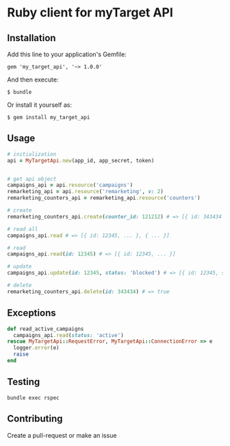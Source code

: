 # Ruby client for myTarget API

## Installation

Add this line to your application's Gemfile:

```
gem 'my_target_api', '~> 1.0.0'
```

And then execute:

```
$ bundle
```

Or install it yourself as:

```
$ gem install my_target_api
```

## Usage

```ruby
# initialization
api = MyTargetApi.new(app_id, app_secret, token)


# get api object
campaigns_api = api.resource('campaigns')
remarketing_api = api.resource('remarketing', v: 2)
remarketing_counters_api = remarketing_api.resource('counters')

# create
remarketing_counters_api.create(counter_id: 121212) # => [{ id: 343434 }]

# read all
campaigns_api.read # => [{ id: 12345, ... }, { ... }]

# read
campaigns_api.read(id: 12345) # => [{ id: 12345, ... }]

# update
campaigns_api.update(id: 12345, status: 'blocked') # => [{ id: 12345, status: 'blocked' }]

# delete
remarketing_counters_api.delete(id: 343434) # => true
```

## Exceptions

```ruby
def read_active_campaigns
  campaigns_api.read(status: 'active')
rescue MyTargetApi::RequestError, MyTargetApi::ConnectionError => e
  logger.error(e)
  raise
end
```

## Testing

```
bundle exec rspec
```

## Contributing

Create a pull-request or make an issue
